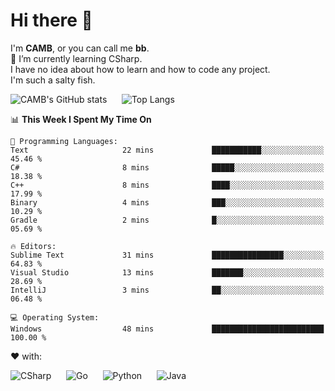 # Hi there 👋
<!--
**CAMB-dev/CAMB-dev** is a ✨ _special_ ✨ repository because its `README.md` (this file) appears on your GitHub profile.

Here are some ideas to get you started:

- 🔭 I’m currently working on ...
- 🌱 I’m currently learning ...
- 👯 I’m looking to collaborate on ...
- 🤔 I’m looking for help with ...
- 💬 Ask me about ...
- 📫 How to reach me: ...
- 😄 Pronouns: ...
- ⚡ Fun fact: ...
-->
 I'm **CAMB**, or you can call me **bb**.  
 🌱 I’m currently learning CSharp.  
 I have no idea about how to learn and how to code any project.  
 I'm such a salty fish.
 
 
![CAMB's GitHub stats](https://github-readme-stats.vercel.app/api?username=CAMB-dev&show_icons=true&theme=tokyonight)
&nbsp;&nbsp;&nbsp;&nbsp;
![Top Langs](https://github-readme-stats.vercel.app/api/top-langs/?username=CAMB-dev&langs_count=5&theme=tokyonight)


<!--START_SECTION:waka-->
📊 **This Week I Spent My Time On** 

```text
💬 Programming Languages: 
Text                     22 mins             ███████████░░░░░░░░░░░░░░   45.46 % 
C#                       8 mins              █████░░░░░░░░░░░░░░░░░░░░   18.38 % 
C++                      8 mins              ████░░░░░░░░░░░░░░░░░░░░░   17.99 % 
Binary                   4 mins              ███░░░░░░░░░░░░░░░░░░░░░░   10.29 % 
Gradle                   2 mins              █░░░░░░░░░░░░░░░░░░░░░░░░   05.69 % 

🔥 Editors: 
Sublime Text             31 mins             ████████████████░░░░░░░░░   64.83 % 
Visual Studio            13 mins             ███████░░░░░░░░░░░░░░░░░░   28.69 % 
IntelliJ                 3 mins              ██░░░░░░░░░░░░░░░░░░░░░░░   06.48 % 

💻 Operating System: 
Windows                  48 mins             █████████████████████████   100.00 % 
```


<!--END_SECTION:waka-->


❤ with:

![CSharp](https://img.shields.io/badge/CSharp-%23512BD4?style=for-the-badge&logo=.net)
&nbsp;&nbsp;&nbsp;&nbsp;
![Go](https://img.shields.io/badge/Go-000000?style=for-the-badge&logo=go)
&nbsp;&nbsp;&nbsp;&nbsp;
![Python](https://img.shields.io/badge/Python-000000?style=for-the-badge&logo=python)
&nbsp;&nbsp;&nbsp;&nbsp;
![Java](https://img.shields.io/badge/Java-964B00?style=for-the-badge&logo=openjdk)
